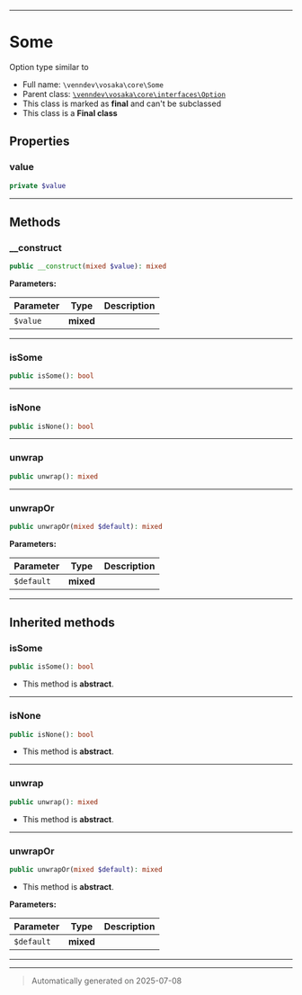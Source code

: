 ***

# Some

Option type similar to



* Full name: `\venndev\vosaka\core\Some`
* Parent class: [`\venndev\vosaka\core\interfaces\Option`](./interfaces/Option.md)
* This class is marked as **final** and can't be subclassed
* This class is a **Final class**



## Properties


### value



```php
private $value
```






***

## Methods


### __construct



```php
public __construct(mixed $value): mixed
```








**Parameters:**

| Parameter | Type | Description |
|-----------|------|-------------|
| `$value` | **mixed** |  |





***

### isSome



```php
public isSome(): bool
```












***

### isNone



```php
public isNone(): bool
```












***

### unwrap



```php
public unwrap(): mixed
```












***

### unwrapOr



```php
public unwrapOr(mixed $default): mixed
```








**Parameters:**

| Parameter | Type | Description |
|-----------|------|-------------|
| `$default` | **mixed** |  |





***


## Inherited methods


### isSome



```php
public isSome(): bool
```




* This method is **abstract**.







***

### isNone



```php
public isNone(): bool
```




* This method is **abstract**.







***

### unwrap



```php
public unwrap(): mixed
```




* This method is **abstract**.







***

### unwrapOr



```php
public unwrapOr(mixed $default): mixed
```




* This method is **abstract**.



**Parameters:**

| Parameter | Type | Description |
|-----------|------|-------------|
| `$default` | **mixed** |  |





***


***
> Automatically generated on 2025-07-08
